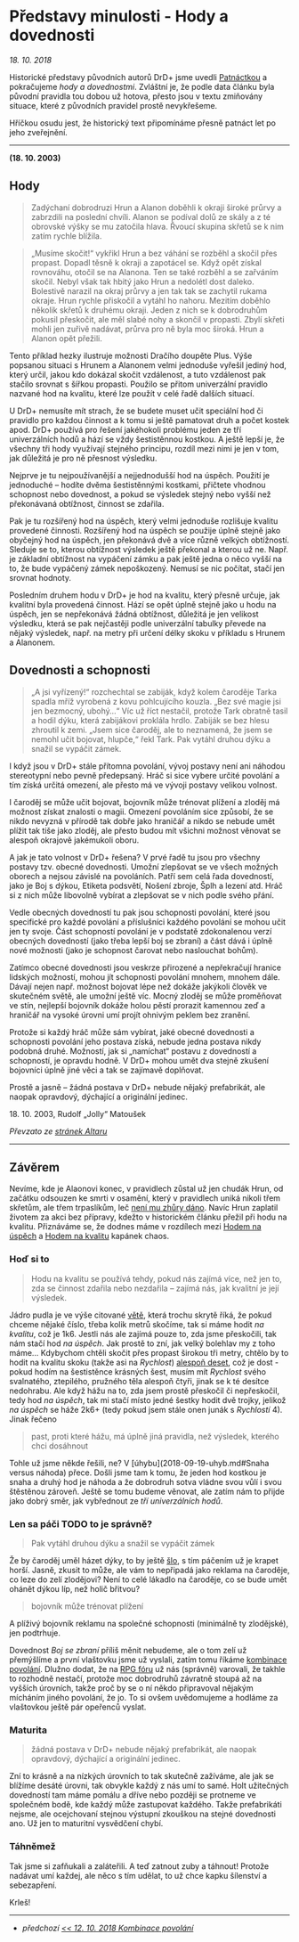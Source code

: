 # Představy minulosti - Hody a dovednosti

*18. 10. 2018*

Historické představy původních autorů DrD+ jsme uvedli [Patnáctkou](2018-09-06-predstavy_minulosti_patnactka.md) a pokračujeme *hody a dovednostmi*. Zvláštní je, že podle data článku byla původní pravidla tou dobou už hotova, přesto jsou v textu zmiňovány situace, které z původních pravidel prostě nevykřešeme.

Hříčkou osudu jest, že historický text připomínáme přesně patnáct let po jeho zveřejnění.

---

**(18. 10. 2003)** 

## Hody

> Zadýchaní dobrodruzi Hrun a Alanon doběhli k okraji široké průrvy a zabrzdili na poslední chvíli. Alanon se podíval dolů ze skály a z té obrovské výšky se mu zatočila hlava. Řvoucí skupina skřetů se k nim zatím rychle blížila.

> „Musíme skočit!“ vykřikl Hrun a bez váhání se rozběhl a skočil přes propast. Dopadl těsně k okraji a zapotácel se. Když opět získal rovnováhu, otočil se na Alanona. Ten se také rozběhl a se zařváním skočil. Nebyl však tak hbitý jako Hrun a nedolétl dost daleko. Bolestivě narazil na okraj průrvy a jen tak tak se zachytil rukama okraje. Hrun rychle přiskočil a vytáhl ho nahoru.
Mezitím doběhlo několik skřetů k druhému okraji. Jeden z nich se k dobrodruhům pokusil přeskočit, ale měl slabé nohy a skončil v propasti. Zbylí skřeti mohli jen zuřivě nadávat,
průrva pro ně byla moc široká. Hrun a Alanon opět přežili.

Tento příklad hezky ilustruje možnosti Dračího doupěte Plus. Výše popsanou situaci s Hrunem a Alanonem velmi jednoduše vyřešil jediný hod, který určil, jakou kdo dokázal skočit vzdálenost, a tuto vzdálenost pak stačilo srovnat s šířkou propasti. Použilo se přitom univerzální pravidlo nazvané hod na kvalitu, které lze použít v celé řadě dalších situací.

U DrD+ nemusíte mít strach, že se budete muset učit speciální hod či pravidlo pro každou činnost a k tomu si ještě pamatovat druh a počet kostek apod. DrD+ používá pro řešení jakéhokoli problému jeden ze tří univerzálních hodů a hází se vždy šestistěnnou kostkou. A ještě lepší je, že všechny tři hody využívají stejného principu, rozdíl mezi nimi je jen v tom, jak důležitá je pro ně přesnost výsledku.

Nejprve je tu nejpoužívanější a nejjednodušší hod na úspěch. Použití je jednoduché – hodíte dvěma šestistěnnými kostkami, přičtete vhodnou schopnost nebo dovednost, a pokud se výsledek stejný nebo vyšší než překonávaná obtížnost, činnost se zdařila.

Pak je tu rozšířený hod na úspěch, který velmi jednoduše rozlišuje kvalitu provedené činnosti. Rozšířený hod na úspěch se použije úplně stejně jako obyčejný hod na úspěch, jen překonává dvě a více různě velkých obtížností. Sleduje se to, kterou obtížnost výsledek ještě překonal a kterou už ne. Např. je základní obtížnost na vypáčení zámku a pak ještě jedna o něco vyšší na to, že bude vypáčený zámek nepoškozený. Nemusí se nic počítat, stačí jen srovnat hodnoty.

Posledním druhem hodu v DrD+ je hod na kvalitu, který přesně určuje, jak kvalitní byla provedená činnost. Hází se opět úplně stejně jako u hodu na úspěch, jen se nepřekonává žádná obtížnost, důležitá je jen velikost výsledku, která se pak nejčastěji podle univerzální tabulky převede na nějaký výsledek, např. na metry při určení délky skoku v příkladu s Hrunem a Alanonem.

## Dovednosti a schopnosti

> „A jsi vyřízený!“ rozchechtal se zabiják, když kolem čaroděje Tarka spadla mříž vyrobená z kovu pohlcujícího kouzla. „Bez své magie jsi jen bezmocný, ubohý…“ Víc už říct nestačil, protože Tark obratně tasil a hodil dýku, která zabijákovi proklála hrdlo. Zabiják se bez hlesu zhroutil k zemi.
> „Jsem sice čaroděj, ale to neznamená, že jsem se nemohl učit bojovat, hlupče,“ řekl Tark. Pak vytáhl druhou dýku a snažil se vypáčit zámek.

I když jsou v DrD+ stále přítomna povolání, vývoj postavy není ani náhodou stereotypní nebo pevně předepsaný. Hráč si sice vybere určité povolání a tím získá určitá omezení, ale přesto má ve vývoji postavy velikou volnost.

I čaroděj se může učit bojovat, bojovník může trénovat plížení a zloděj má možnost získat znalosti o magii. Omezení povoláním sice způsobí, že se nikdo nevyzná v přírodě tak dobře jako hraničář a nikdo se nebude umět plížit tak tiše jako zloděj, ale přesto budou mít všichni možnost věnovat se alespoň okrajově jakémukoli oboru.


A jak je tato volnost v DrD+ řešena? V prvé řadě tu jsou pro všechny postavy tzv. obecné dovednosti. Umožní zlepšovat se ve všech možných oborech a nejsou závislé na povoláních. Patří sem celá řada dovedností, jako je Boj s dýkou, Etiketa podsvětí, Nošení zbroje, Šplh a lezení atd. Hráč si z nich může libovolně vybírat a zlepšovat se v nich podle svého přání.


Vedle obecných dovedností tu pak jsou schopnosti povolání, které jsou specifické pro každé povolání a příslušníci každého povolání se mohou učit jen ty svoje. Část schopností povolání je v podstatě zdokonalenou verzí obecných dovedností (jako třeba lepší boj se zbraní) a část dává i úplně nové možnosti (jako je schopnost čarovat nebo naslouchat bohům).


Zatímco obecné dovednosti jsou veskrze přirozené a nepřekračují hranice lidských možností, mohou jít schopnosti povolání mnohem, mnohem dále. Dávají nejen např. možnost bojovat lépe než dokáže jakýkoli člověk ve skutečném světě, ale umožní ještě víc. Mocný zloděj se může proměňovat ve stín, nejlepší bojovník dokáže holou pěstí prorazit kamennou zeď a hraničář na vysoké úrovni umí projít ohnivým peklem bez zranění.

Protože si každý hráč může sám vybírat, jaké obecné dovednosti a schopnosti povolání jeho postava získá, nebude jedna postava nikdy podobná druhé. Možností, jak si „namíchat“ postavu z dovedností a schopností, je opravdu hodně. V DrD+ mohou umět dva stejně zkušení bojovníci úplně jiné věci a tak se zajímavě doplňovat.

Prostě a jasně – žádná postava v DrD+ nebude nějaký prefabrikát, ale naopak opravdový, dýchající a originální jedinec.

18\. 10\. 2003, Rudolf „Jolly“ Matoušek

*Převzato ze [stránek Altaru](https://www.altar.cz/drdplus/hody.html)*

---

## Závěrem

Nevíme, kde je Alaonovi konec, v pravidlech zůstal už jen chudák Hrun, od začátku odsouzen ke smrti v osamění, který v pravidlech uniká nikoli třem skřetům, ale třem trpaslíkům, leč [není mu zhůry dáno](http://pph.drdplus.loc:88/#akce).
Navíc Hrun zaplatil životem za akci bez přípravy, kdežto v historickém článku přežil při hodu na kvalitu. Přiznáváme se, že dodnes máme v rozdílech mezi [Hodem na úspěch](http://pph.drdplus.loc:88/#zakladni_hod_na_uspech) a [Hodem na kvalitu](http://pph.drdplus.loc:88/#hod_na_kvalitu) kapánek chaos.

### Hoď si to
> Hodu na kvalitu se používá tehdy, pokud nás zajímá více, než jen to, zda se činnost zdařila nebo nezdařila – zajímá nás, jak kvalitní je její výsledek.

Jádro pudla je ve výše citované [větě](http://pph.drdplus.loc:88/#hod_na_kvalitu), která trochu skrytě říká, že pokud chceme nějaké číslo, třeba kolik metrů skočíme, tak si máme hodit *na kvalitu*, což je 1k6. Jestli nás ale zajímá pouze to, zda jsme přeskočili, tak nám stačí hod *na úspěch*. Jak prostě to zní, jak velký bolehlav my z toho máme...
Kdybychom chtěli skočit přes propast širokou tři metry, chtělo by to hodit na kvalitu skoku (takže asi na *Rychlost*) [alespoň deset](http://pph.drdplus.loc:88/#tabulka_vzdalenosti), což je dost - pokud hodím na šestistěnce krásných šest, musím mít *Rychlost* svého svalnatého, ztepilého, pružného těla alespoň čtyři, jinak se k té desítce nedohrabu. Ale když hážu na to, zda jsem prostě přeskočil či nepřeskočil, tedy hod *na úspěch*, tak mi stačí místo jedné šestky hodit dvě trojky, jelikož *na úspěch* se háže 2k6+ (tedy pokud jsem stále onen junák s *Rychlostí* 4).
Jinak řečeno
> past, proti které hážu, má úplně jiná pravidla, než výsledek, kterého chci dosáhnout

Tohle už jsme někde řešili, ne? V [úhybu](2018-09-19-uhyb.md#Snaha versus náhoda) přece.
Došli jsme tam k tomu, že jeden hod kostkou je snaha a druhý hod je náhoda a že dobrodruh sotva vládne svou vůlí i svou štěstěnou zároveň. Ještě se tomu budeme věnovat, ale zatím nám to přijde jako dobrý směr, jak vybřednout ze *tří univerzálních hodů*.

### Len sa páči TODO to je správně?
> Pak vytáhl druhou dýku a snažil se vypáčit zámek

Že by čaroděj uměl házet dýky, to by ještě [šlo](http://pph.drdplus.loc:88/#boj_s_vrhacimi_zbranemi), s tím páčením už je krapet horší. Jasně, zkusit to může, ale vám to nepřipadá jako reklama na čaroděje, co leze do zelí zlodějovi? Není to celé lákadlo na čaroděje, co se bude umět ohánět dýkou líp, než holič břitvou?
> bojovník může trénovat plížení

A plíživý bojovník reklamu na společné schopnosti (minimálně ty zlodějské), jen podtrhuje.

Dovednost *Boj se zbraní* příliš měnit nebudeme, ale o tom zelí už přemýšlíme a první vlaštovku jsme už vyslali, zatím tomu říkáme [kombinace povolání](2018-10-12-kombinace_povolani.md). Dlužno dodat, že na [RPG fóru](TODO) už nás (správně) varovali, že takhle to rozhodně nestačí, protože moc dobrodruhů závratně stoupá až na vyšších úrovních, takže proč by se o ní někdo připravoval nějakým mícháním jiného povolání, že jo. To si ovšem uvědomujeme a hodláme za vlaštovkou ještě pár opeřenců vyslat.

### Maturita

> žádná postava v DrD+ nebude nějaký prefabrikát, ale naopak opravdový, dýchající a originální jedinec.

Zní to krásně a na nízkých úrovních to tak skutečně zažíváme, ale jak se blížíme desáté úrovni, tak obvykle každý z nás umí to samé. Holt užitečných dovedností tam máme pomálu a dříve nebo později se protneme ve společném bodě, kde každý může zastupovat každého. Takže prefabrikáti nejsme, ale ocejchovaní stejnou výstupní zkouškou na stejné dovednosti ano. Už jen to maturitní vysvědčení chybí.

### Táhněmež

Tak jsme si zafňukali a zaláteřili. A teď zatnout zuby a táhnout! Protože nadávat umí každej, ale něco s tím udělat, to už chce kapku šílenství a sebezapření.

Krleš!

---

- *předchozí [<< 12. 10. 2018 Kombinace povolání](2018-10-12-kombinace_povolani.md)*